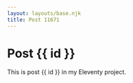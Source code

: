 ```yaml
---
layout: layouts/base.njk
title: Post 11671
---
```


# Post {{ id }}

This is post {{ id }} in my Eleventy project.
